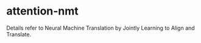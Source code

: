 # attention-nmt
Details refer to Neural Machine Translation by Jointly Learning to Align and Translate.
